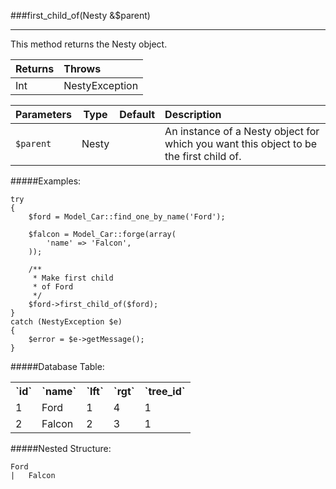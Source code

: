 ###first_child_of(Nesty &amp;$parent)

---------

This method returns the Nesty object.

Returns                          | Throws 
:------------------------------- | :-------------
Int                              | NestyException

Parameters                       | Type            | Default       | Description      
:------------------------------- | :-------------: | :------------ | :---------------  
`$parent`                        | Nesty           |               | An instance of a Nesty object for which you want this object to be the first child of.


#####Examples:

	try
	{
		$ford = Model_Car::find_one_by_name('Ford');

		$falcon = Model_Car::forge(array(
			'name' => 'Falcon',
		));

		/**
		 * Make first child
		 * of Ford
		 */
		$ford->first_child_of($ford);
	}
	catch (NestyException $e)
	{
		$error = $e->getMessage();
	}

#####Database Table:

<table>
	<tr>
		<th>`id`</th>
		<th>`name`</th>
		<th>`lft`</th>
		<th>`rgt`</th>
		<th>`tree_id`</th>
	</tr>
	<tr>
		<td>1</td>
		<td>Ford</td>
		<td>1</td>
		<td>4</td>
		<td>1</td>
	</tr>
	<tr>
		<td>2</td>
		<td>Falcon</td>
		<td>2</td>
		<td>3</td>
		<td>1</td>
	</tr>
</table>

#####Nested Structure:

	Ford
	|   Falcon
